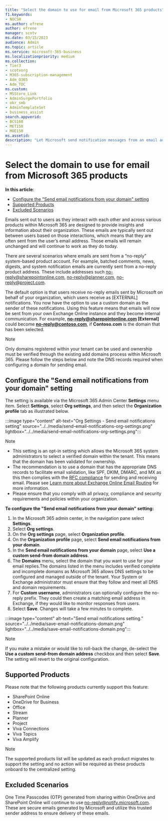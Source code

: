 ```yaml
---
title: "Select the domain to use for email from Microsoft 365 products"
f1.keywords:
- NOCSH
ms.author: efrene
author: efrene
manager: scotv
ms.date: 03/15/2023
audience: Admin
ms.topic: article
ms.service: microsoft-365-business
ms.localizationpriority: medium
ms.collection:
- Tier3
- scotvorg 
- M365-subscription-management
- Adm_O365
- Adm_TOC
ms.custom:
- MSStore_Link
- AdminSurgePortfolio
- okr_smb
- AdminTemplateSet
- business_assist
search.appverid:
- BCS160
- MET150
- MOE150
ms.assetid: 
description: "Let Microsoft send notification messages from an email address within your organization instead of Microsoft's default external email address."
---
```


# Select the domain to use for email from Microsoft 365 products

<b>In this article</b>:
- [Configure the "Send email notifications from your domain" setting](#configure-the-send-email-notifications-from-your-domain-setting)
- [Supported Products](#supported-products)
- [Excluded Scenarios](#excluded-scenarios)

Emails sent out to users as they interact with each other and across various products within Microsoft 365 are designed to provide insights and information about their organization. These emails are typically sent out between users based on those interactions, which means that they are often sent from the user’s email address. Those emails will remain unchanged and will continue to work as they do today.

There are several scenarios where emails are sent from a “no-reply” system-based product account. For example, batched comments, news, digests, and system notification emails are currently sent from a no-reply product address. These include addresses such no-reply@sharepointonline.com, no-reply@planner.com, no-reply@project.com.

The default option is that users receive no-reply emails sent by Microsoft on behalf of your organization, which users receive as [EXTERNAL] notifications. You now have the option to use a custom domain as the sender of these notifications. Using this feature means that emails will now be sent from your own Exchange Online instance and they become internal communication. For example, **no-reply@sharepointonline.com [External]** could become **no-reply@contoso.com**, if **Contoso.com** is the domain that has been selected.

> [!NOTE]
> Only domains registered within your tenant can be used and ownership must be verified through the existing add domains process within Microsoft 365. Please follow the steps below and note the DNS records required when configuring a domain for sending email.

## <a name="configsetting">Configure the "Send email notifications from your domain" setting</a>

The setting is available via the Microsoft 365 Admin Center **Settings** menu item. Select **Settings**, select **Org settings**, and then select the **Organization profile** tab as illustrated below. 

:::image type="content" alt-text="Org Settings - Send email notifications setting" source="../../media/send-email-notifications-org-settings.png" lightbox="../../media/send-email-notifications-org-settings.png":::

> [!NOTE]
> - This setting is an opt-in setting which allows the Microsoft 365 system administrators to select a verified domain within the tenant. This means that the domain has been validated for ownership.
> - The recommendation is to use a domain that has the appropriate DNS records to facilitate email validation, like SPF, DKIM, DMARC, and MX as this then complies with the [RFC compliance](https://www.ietf.org/rfc/rfc2142.txt) for sending and receiving email. Please see [Learn more about Exchange Online Email Routing](/exchange/mail-flow-best-practices/mail-flow-best-practices) for more information.
> - Please ensure that you comply with all privacy, compliance and security requirements and policies within your organization. 

**To configure the "Send email notifications from your domain" setting:**

1. In the Microsoft 365 admin center, in the navigation pane select **Settings**.
2. Select **Org settings**.
3. On the **Org settings** page, select **Organization profile**.
4. On the **Organization profile** page, select **Send email notifications from your domain**.
5. In the **Send email notifications from your domain** page, select **Use a custom send-from domain address**.
6. The **Domains** menu, select the domain that you want to use for your email replies.The domains listed in the menu includes verified complete and incomplete domains as Microsoft 365 allows DNS settings to be configured and managed outside of the tenant. Your System or Exchange administrator must ensure that they follow and meet all DNS and domain requirements. 
7. For **Custom username**, administrators can optionally configure the no-reply prefix. They could then create a matching email address in Exchange, if they would like to monitor responses from users.
8. Select **Save**.  Changes will take a few minutes to complete.

:::image type="content" alt-text="Send email notifications setting." source="../../media/save-email-notifications-domain.png" lightbox="../../media/save-email-notifications-domain.png":::

> [!NOTE]
> If you make a mistake or would like to roll-back the change, de-select the **Use a custom send-from domain address** checkbox and then select **Save**. The setting will revert to the original configuration.

## <a name="supportedproducts">Supported Products</a>

Please note that the following products currently support this feature: 
- SharePoint Online
- OneDrive for Business
- Office
- Stream
- Planner
- Project
- Viva Connections
- Viva Topics
- Viva Amplify

> [!NOTE]
> The supported products list will be updated as each product migrates to support the setting and no action will be required as these products onboard to the centralized setting. 

## <a name="excludedscenarios">Excluded Scenarios</a>
One Time Passcodes (OTP) generated from sharing within OneDrive and SharePoint Online will continue to use no-reply@notify.microsoft.com. These are secure emails generated by Microsoft and utilize this trusted sender address to ensure delivery of these emails.


